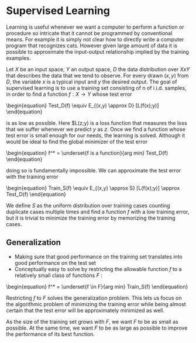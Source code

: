 # Supervised Learning

Learning is useful whenever we want a computer to perform a function or procedure so intricate that it cannot be programmed
by conventional means.
For example it is simply not clear how to directly write a computer program that recognizes cats.
However given large amount of data it is possible to approximate the input-output relationship
implied by the training examples.

Let $X$ be an input space, $Y$ an output space, $D$ the data distribution over $X x Y$ that describes
the data that we tend to observe.
For every drawn $(x,y)$ from $D$, the variable $x$ is a typical input and $y$ the desired output.
The goal of supervised learning is to use a training set consisting of $n$ of i.i.d. samples,
in order to find a function $f: X \rightarrow Y$ whose test error

\begin{equation}
  Test_D(f) \equiv E_{(x,y) \approx D} [L(f(x);y)]
\end{equation}

is as low as possible. Here $L(z;y) is a loss function that measures the loss that we suffer whenever we 
predict $y$ as $z$. Once we find a function whose test error is small enough for our needs, the learning is 
solved. Although it would be ideal to find the global minimizer of the test error

\begin{equation}
  f^* =  \underset{f is a function}{arg min} Test_D(f)
\end{equation}

doing so is fundamentally impossible. We can approximate the test error with the training error 

\begin{equation}
  Train_S(f)  \equiv E_{(x,y) \approx S} [L(f(x);y)] \approx Test_D(f)
\end{equation}

We define $S$ as the uniform distribution over training cases counting duplicate cases multiple times and find a 
function $f$ with a low training error, but it is trivial to minimize the training error by memorizing
the training cases.

## Generalization
- Making sure that good performance on the training set translates into good performance on the test set
- Conceptually easy to solve by restricting the allowable function $f$ to a relatively small class of
functions $F$ :

\begin{equation}
  f^* = \underset{f \in F}{arg min} Train_S(f)
\end{equation}

Restricting $f$ to $F$ solves the generalization problem. This lets us focus on the algorithmic problem
of minimizing the training error while being almost certain that the test error will be approximately 
minimized as well.

As the size of the training set grows with $F$, we want $F$ to be as small as possible.
At the same time, we want $F$ to be as large as possible to improve the performance of its best function.

